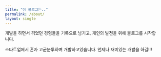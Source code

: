 ```yaml
---
title: "이 블로그는.."
permalink: /about/
layout: single
---
```


개발을 하면서 겪었던 경험들을 기록으로 남기고, 개인의 발전을 위해 블로그를 시작합니다.

스타트업에서 혼자 고군분투하며 개발하고있습니다.
언제나 재미있는 개발을 하길!!!

